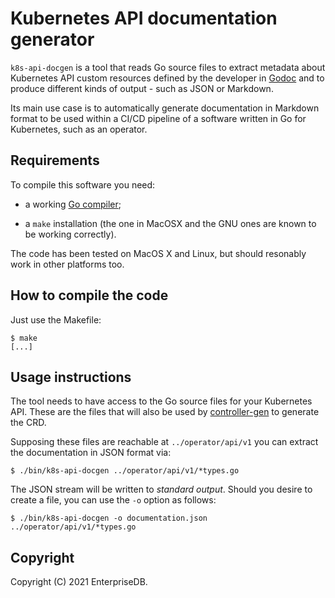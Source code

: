 # Kubernetes API documentation generator

`k8s-api-docgen` is a tool that reads Go source files to extract metadata
about Kubernetes API custom resources defined by the developer in [Godoc](https://blog.golang.org/godoc)
and to produce different kinds of output - such as JSON or Markdown.

Its main use case is to automatically generate documentation in Markdown
format to be used within a CI/CD pipeline of a software written in Go
for Kubernetes, such as an operator.

## Requirements

To compile this software you need:

- a working [Go compiler](https://golang.org/);

- a `make` installation (the one in MacOSX and the GNU ones are known to be
  working correctly).

The code has been tested on MacOS X and Linux, but should resonably work in other
platforms too.

## How to compile the code

Just use the Makefile:

    $ make
    [...]

## Usage instructions

The tool needs to have access to the Go source files for your Kubernetes API.
These are the files that will also be used by
[controller-gen](https://book.kubebuilder.io/reference/controller-gen.html) to
generate the CRD.

Supposing these files are reachable at `../operator/api/v1` you can extract the
documentation in JSON format via:

    $ ./bin/k8s-api-docgen ../operator/api/v1/*types.go

The JSON stream will be written to *standard output*. Should you desire to
create a file, you can use the `-o` option as follows:

    $ ./bin/k8s-api-docgen -o documentation.json ../operator/api/v1/*types.go

## Copyright

Copyright (C) 2021 EnterpriseDB.
